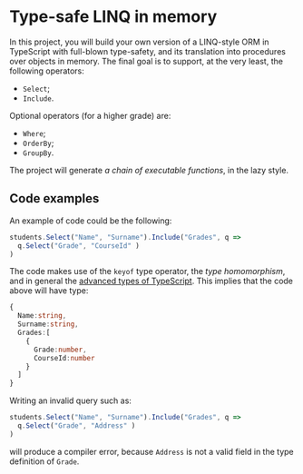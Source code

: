 # Type\-safe LINQ in memory

In this project, you will build your own version of a LINQ\-style ORM in TypeScript with full\-blown type\-safety, and its translation into procedures over objects in memory. The final goal is to support, at the very least, the following operators\:
- `Select`;
- `Include`.

Optional operators (for a higher grade) are\:
- `Where`;
- `OrderBy`;
- `GroupBy`.

The project will generate _a chain of executable functions_, in the lazy style.

## Code examples
An example of code could be the following\:

```typescript
students.Select("Name", "Surname").Include("Grades", q =>
  q.Select("Grade", "CourseId" )
)
```

The code makes use of the `keyof` type operator, the _type homomorphism_, and in general the [advanced types of TypeScript](https://www.typescriptlang.org/docs/handbook/advanced-types.html). This implies that the code above will have type\:

```typescript
{
  Name:string,
  Surname:string,
  Grades:[
    {
      Grade:number,
      CourseId:number
    }
  ]
}
```

Writing an invalid query such as\:

```typescript
students.Select("Name", "Surname").Include("Grades", q =>
  q.Select("Grade", "Address" )
)
```

will produce a compiler error, because `Address` is not a valid field in the type definition of `Grade`.
